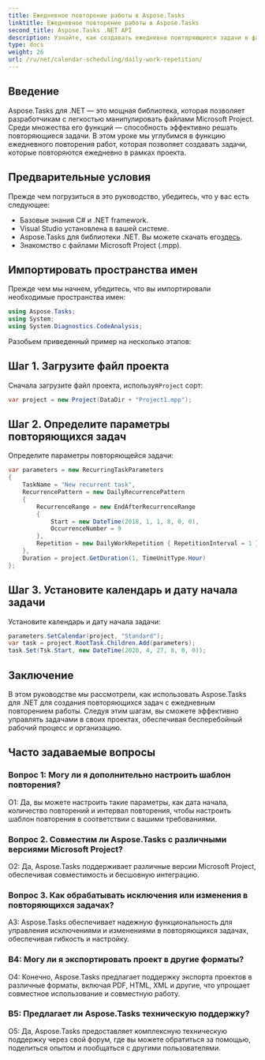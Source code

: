 ```yaml
---
title: Ежедневное повторение работы в Aspose.Tasks
linktitle: Ежедневное повторение работы в Aspose.Tasks
second_title: Aspose.Tasks .NET API
description: Узнайте, как создавать ежедневно повторяющиеся задачи в файлах Microsoft Project с помощью Aspose.Tasks для .NET. Повышайте производительность и организованность без особых усилий.
type: docs
weight: 26
url: /ru/net/calendar-scheduling/daily-work-repetition/
---
```

## Введение

Aspose.Tasks для .NET — это мощная библиотека, которая позволяет разработчикам с легкостью манипулировать файлами Microsoft Project. Среди множества его функций — способность эффективно решать повторяющиеся задачи. В этом уроке мы углубимся в функцию ежедневного повторения работ, которая позволяет создавать задачи, которые повторяются ежедневно в рамках проекта.

## Предварительные условия

Прежде чем погрузиться в это руководство, убедитесь, что у вас есть следующее:

- Базовые знания C# и .NET framework.
- Visual Studio установлена в вашей системе.
-  Aspose.Tasks для библиотеки .NET. Вы можете скачать его[здесь](https://releases.aspose.com/tasks/net/).
- Знакомство с файлами Microsoft Project (.mpp).

## Импортировать пространства имен

Прежде чем мы начнем, убедитесь, что вы импортировали необходимые пространства имен:

```csharp
using Aspose.Tasks;
using System;
using System.Diagnostics.CodeAnalysis;


```

Разобьем приведенный пример на несколько этапов:

## Шаг 1. Загрузите файл проекта

 Сначала загрузите файл проекта, используя`Project` сорт:

```csharp
var project = new Project(DataDir + "Project1.mpp");
```

## Шаг 2. Определите параметры повторяющихся задач

Определите параметры повторяющейся задачи:

```csharp
var parameters = new RecurringTaskParameters
{
    TaskName = "New recurrent task",
    RecurrencePattern = new DailyRecurrencePattern
    {
        RecurrenceRange = new EndAfterRecurrenceRange
        {
            Start = new DateTime(2018, 1, 1, 8, 0, 0),
            OccurrenceNumber = 9
        },
        Repetition = new DailyWorkRepetition { RepetitionInterval = 1 }
    },
    Duration = project.GetDuration(1, TimeUnitType.Hour)
};
```

## Шаг 3. Установите календарь и дату начала задачи

Установите календарь и дату начала задачи:

```csharp
parameters.SetCalendar(project, "Standard");
var task = project.RootTask.Children.Add(parameters);
task.Set(Tsk.Start, new DateTime(2020, 4, 27, 8, 0, 0));
```

## Заключение

В этом руководстве мы рассмотрели, как использовать Aspose.Tasks для .NET для создания повторяющихся задач с ежедневным повторением работы. Следуя этим шагам, вы сможете эффективно управлять задачами в своих проектах, обеспечивая бесперебойный рабочий процесс и организацию.

## Часто задаваемые вопросы

### Вопрос 1: Могу ли я дополнительно настроить шаблон повторения?

О1: Да, вы можете настроить такие параметры, как дата начала, количество повторений и интервал повторения, чтобы настроить шаблон повторения в соответствии с вашими требованиями.

### Вопрос 2. Совместим ли Aspose.Tasks с различными версиями Microsoft Project?

О2: Да, Aspose.Tasks поддерживает различные версии Microsoft Project, обеспечивая совместимость и бесшовную интеграцию.

### Вопрос 3. Как обрабатывать исключения или изменения в повторяющихся задачах?

A3: Aspose.Tasks обеспечивает надежную функциональность для управления исключениями и изменениями в повторяющихся задачах, обеспечивая гибкость и настройку.

### В4: Могу ли я экспортировать проект в другие форматы?

О4: Конечно, Aspose.Tasks предлагает поддержку экспорта проектов в различные форматы, включая PDF, HTML, XML и другие, что упрощает совместное использование и совместную работу.

### В5: Предлагает ли Aspose.Tasks техническую поддержку?

О5: Да, Aspose.Tasks предоставляет комплексную техническую поддержку через свой форум, где вы можете обратиться за помощью, поделиться опытом и пообщаться с другими пользователями.